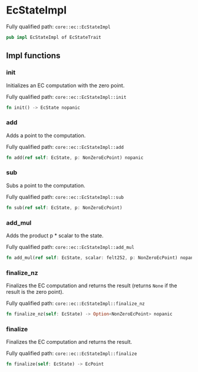 # EcStateImpl

Fully qualified path: `core::ec::EcStateImpl`

```rust
pub impl EcStateImpl of EcStateTrait
```

## Impl functions

### init

Initializes an EC computation with the zero point.

Fully qualified path: `core::ec::EcStateImpl::init`

```rust
fn init() -> EcState nopanic
```


### add

Adds a point to the computation.

Fully qualified path: `core::ec::EcStateImpl::add`

```rust
fn add(ref self: EcState, p: NonZeroEcPoint) nopanic
```


### sub

Subs a point to the computation.

Fully qualified path: `core::ec::EcStateImpl::sub`

```rust
fn sub(ref self: EcState, p: NonZeroEcPoint)
```


### add_mul

Adds the product p * scalar to the state.

Fully qualified path: `core::ec::EcStateImpl::add_mul`

```rust
fn add_mul(ref self: EcState, scalar: felt252, p: NonZeroEcPoint) nopanic
```


### finalize_nz

Finalizes the EC computation and returns the result (returns `None` if the result is the zero point).

Fully qualified path: `core::ec::EcStateImpl::finalize_nz`

```rust
fn finalize_nz(self: EcState) -> Option<NonZeroEcPoint> nopanic
```


### finalize

Finalizes the EC computation and returns the result.

Fully qualified path: `core::ec::EcStateImpl::finalize`

```rust
fn finalize(self: EcState) -> EcPoint
```


